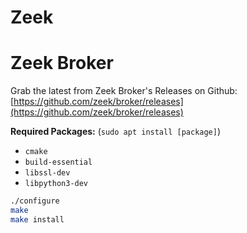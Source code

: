 # Zeek



# Zeek Broker
Grab the latest from Zeek Broker's Releases on Github: [https://github.com/zeek/broker/releases](https://github.com/zeek/broker/releases)

**Required Packages:** (`sudo apt install [package]`)

- `cmake`
- `build-essential`
- `libssl-dev`
- `libpython3-dev`

```bash
./configure
make
make install
```
